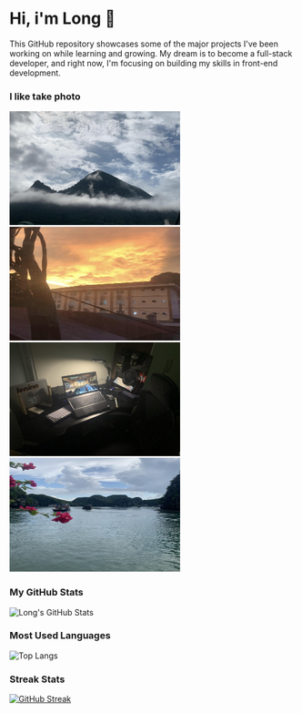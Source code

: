# Hi, i'm Long 👋

This GitHub repository showcases some of the major projects I've been working on while learning and growing. My dream is to become a full-stack developer, and right now, I'm focusing on building my skills in front-end development.

### I like take photo
<div display="flex" justify-content="space-between" flex-wrap="wrap">
  <div>
    <img src="./Image/scene1.jpg" alt="Your Image" width="300" height="200" object-fit="cover" object-fit="cover"/>
  </div>
  
  <div>
    <img src="./Image/scene2.jpg" alt="Your Image" width="300" height="200" object-fit="cover object-fit="cover"/>
  </div>
  
  <div>
    <img src="./Image/scene3.jpg" alt="Your Image" width="300" height="200" object-fit="cover object-fit="cover"/>
  </div>
  
  <div>
    <img src="./Image/scene4.jpg" alt="Your Image" width="300" height="200" object-fit="cover object-fit="cover"/>
  </div>
</div>

### My GitHub Stats
  ![Long's GitHub Stats](https://github-readme-stats.vercel.app/api?username=m4l0n6&show_icons=true&theme=blue-navy)
  
  ### Most Used Languages
  ![Top Langs](https://github-readme-stats.vercel.app/api/top-langs/?username=m4l0n6&layout=compact)
  
### Streak Stats
  [![GitHub Streak](http://github-readme-streak-stats.herokuapp.com?user=m4l0n6&theme=blue-navy&hide_border=true&locale=en&date_format=j%2Fn%5B%2FY%5D)](https://git.io/streak-stats)


